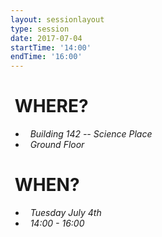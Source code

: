 ```yaml
---
layout: sessionlayout
type: session
date: 2017-07-04
startTime: '14:00'
endTime: '16:00'
---
```


&nbsp;WHERE?
============
- &nbsp;&nbsp;*Building 142 -- Science Place*
- &nbsp;&nbsp;*Ground Floor*

&nbsp;WHEN?
===========

- &nbsp;&nbsp;*Tuesday July 4th* 
- &nbsp;&nbsp;*14:00 - 16:00*
